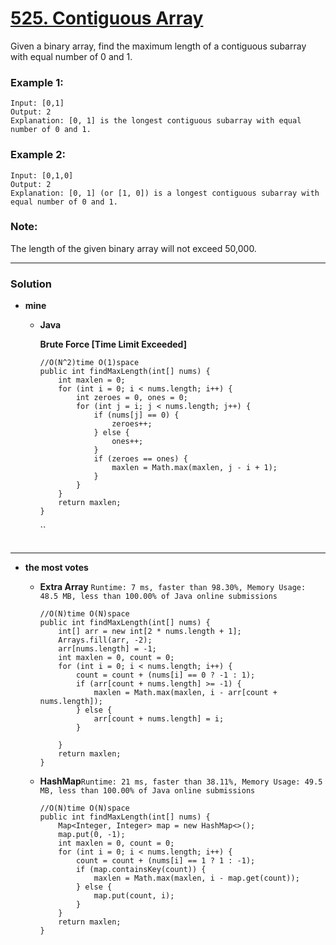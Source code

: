# [525. Contiguous Array](https://leetcode.com/problems/contiguous-array/)

Given a binary array, find the maximum length of a contiguous subarray with equal number of 0 and 1.

### Example 1:
```
Input: [0,1]
Output: 2
Explanation: [0, 1] is the longest contiguous subarray with equal number of 0 and 1.
```

### Example 2:
```
Input: [0,1,0]
Output: 2
Explanation: [0, 1] (or [1, 0]) is a longest contiguous subarray with equal number of 0 and 1.
```

### Note: 
The length of the given binary array will not exceed 50,000.

---

### Solution
* **mine**
  * **Java**
    
    **Brute Force [Time Limit Exceeded]**
    ```
    //O(N^2)time O(1)space
    public int findMaxLength(int[] nums) {
        int maxlen = 0;
        for (int i = 0; i < nums.length; i++) {
            int zeroes = 0, ones = 0;
            for (int j = i; j < nums.length; j++) {
                if (nums[j] == 0) {
                    zeroes++;
                } else {
                    ones++;
                }
                if (zeroes == ones) {
                    maxlen = Math.max(maxlen, j - i + 1);
                }
            }
        }
        return maxlen;
    }
    ```
    
    ``
    ```
    ```
    
---

* **the most votes**
  
  * **Extra Array** `Runtime: 7 ms, faster than 98.30%, Memory Usage: 48.5 MB, less than 100.00% of Java online submissions`
    ```
    //O(N)time O(N)space
    public int findMaxLength(int[] nums) {
        int[] arr = new int[2 * nums.length + 1];
        Arrays.fill(arr, -2);
        arr[nums.length] = -1;
        int maxlen = 0, count = 0;
        for (int i = 0; i < nums.length; i++) {
            count = count + (nums[i] == 0 ? -1 : 1);
            if (arr[count + nums.length] >= -1) {
                maxlen = Math.max(maxlen, i - arr[count + nums.length]);
            } else {
                arr[count + nums.length] = i;
            }

        }
        return maxlen;
    }
    ```
  
  * **HashMap**`Runtime: 21 ms, faster than 38.11%, Memory Usage: 49.5 MB, less than 100.00% of Java online submissions`
    ```
    //O(N)time O(N)space
    public int findMaxLength(int[] nums) {
        Map<Integer, Integer> map = new HashMap<>();
        map.put(0, -1);
        int maxlen = 0, count = 0;
        for (int i = 0; i < nums.length; i++) {
            count = count + (nums[i] == 1 ? 1 : -1);
            if (map.containsKey(count)) {
                maxlen = Math.max(maxlen, i - map.get(count));
            } else {
                map.put(count, i);
            }
        }
        return maxlen;
    }
    ```
